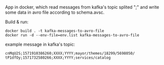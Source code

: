 App in docker, which read messages from kafka's topic splited ";" and write some data in avro file according to schema.avsc.

Build & run:
~~~~
docker build . -t kafka-messages-to-avro-file
docker run -d --env-file=env.list kafka-messages-to-avro-file
~~~~

example message in kafka's topic:
~~~~
cnMqU2S;1571910386260;XXXX;YYYY;mayor/themes/18299/5698050/
tP1dfOy;1571732580266;ХХХХ;YYYY;services/catalog
~~~~